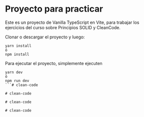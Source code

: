 # Proyecto para practicar

Este es un proyecto de Vanilla TypeScript en Vite, para trabajar los ejercicios del curso sobre Principios SOLID y CleanCode.

Clonar o descargar el proyecto y luego:

```
yarn install
ó
npm install
```

Para ejecutar el proyecto, simplemente ejecuten
```
yarn dev
ó
npm run dev
```#   c l e a n - c o d e  
 #   c l e a n - c o d e  
 #   c l e a n - c o d e  
 #   c l e a n - c o d e  
 
